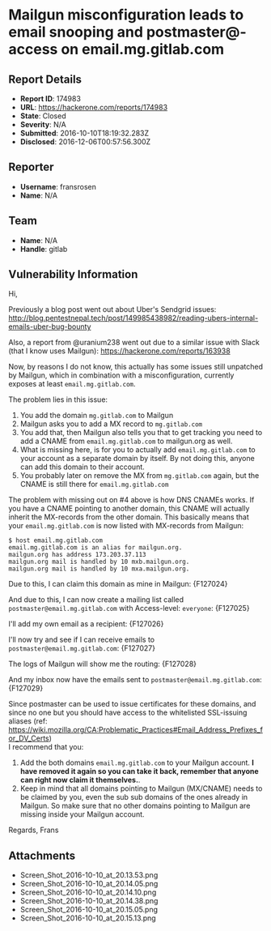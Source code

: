 # Mailgun misconfiguration leads to email snooping and postmaster@-access on email.mg.gitlab.com

## Report Details
- **Report ID**: 174983
- **URL**: https://hackerone.com/reports/174983
- **State**: Closed
- **Severity**: N/A
- **Submitted**: 2016-10-10T18:19:32.283Z
- **Disclosed**: 2016-12-06T00:57:56.300Z

## Reporter
- **Username**: fransrosen
- **Name**: N/A

## Team
- **Name**: N/A
- **Handle**: gitlab

## Vulnerability Information
Hi,

Previously a blog post went out about Uber's Sendgrid issues: http://blog.pentestnepal.tech/post/149985438982/reading-ubers-internal-emails-uber-bug-bounty

Also, a report from @uranium238 went out due to a similar issue with Slack (that I know uses Mailgun): https://hackerone.com/reports/163938

Now, by reasons I do not know, this actually has some issues still unpatched by Mailgun, which in combination with a misconfiguration, currently exposes at least `email.mg.gitlab.com`.

The problem lies in this issue:
1. You add the domain `mg.gitlab.com` to Mailgun
2. Mailgun asks you to add a MX record to `mg.gitlab.com`
3. You add that, then Mailgun also tells you that to get tracking you need to add a CNAME from `email.mg.gitlab.com` to mailgun.org as well. 
4. What is missing here, is for you to actually add `email.mg.gitlab.com` to your account as a separate domain by itself. By not doing this, anyone can add this domain to their account.
5. You probably later on remove the MX from `mg.gitlab.com` again, but the CNAME is still there for `email.mg.gitlab.com`

The problem with missing out on #4 above is how DNS CNAMEs works. If you have a CNAME pointing to another domain, this CNAME will actually inherit the MX-records from the other domain. This basically means that your `email.mg.gitlab.com` is now listed with MX-records from Mailgun:

```
$ host email.mg.gitlab.com
email.mg.gitlab.com is an alias for mailgun.org.
mailgun.org has address 173.203.37.113
mailgun.org mail is handled by 10 mxb.mailgun.org.
mailgun.org mail is handled by 10 mxa.mailgun.org.
```

Due to this, I can claim this domain as mine in Mailgun:
{F127024}

And due to this, I can now create a mailing list called `postmaster@email.mg.gitlab.com` with Access-level: `everyone`:
{F127025}

I'll add my own email as a recipient:
{F127026}

I'll now try and see if I can receive emails to `postmaster@email.mg.gitlab.com`:
{F127027}

The logs of Mailgun will show me the routing:
{F127028}

And my inbox now have the emails sent to `postmaster@email.mg.gitlab.com`:
{F127029}

Since postmaster can be used to issue certificates for these domains, and since no one but you should have access to the whitelisted SSL-issuing aliases (ref: https://wiki.mozilla.org/CA:Problematic_Practices#Email_Address_Prefixes_for_DV_Certs)  
I recommend that you:

1. Add the both domains `email.mg.gitlab.com` to your Mailgun account. **I have removed it again so you can take it back, remember that anyone can right now claim it themselves.**. 
2. Keep in mind that all domains pointing to Mailgun (MX/CNAME) needs to be claimed by you, even the sub sub domains of the ones already in Mailgun. So make sure that no other domains pointing to Mailgun are missing inside your Mailgun account.

Regards,
Frans

## Attachments
- Screen_Shot_2016-10-10_at_20.13.53.png
- Screen_Shot_2016-10-10_at_20.14.05.png
- Screen_Shot_2016-10-10_at_20.14.10.png
- Screen_Shot_2016-10-10_at_20.14.38.png
- Screen_Shot_2016-10-10_at_20.15.05.png
- Screen_Shot_2016-10-10_at_20.15.13.png

